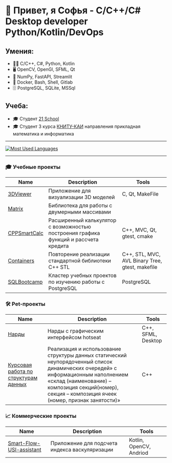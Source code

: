 # 👋 Привет, я Софья - C/С++/C# Desktop developer Python/Kotlin/DevOps 
## Умения:
  - 👨‍💻 C/C++, C#, Python, Kotlin
  - 🖥️ OpenCV, OpenGl, SFML, Qt
  - 🐍 NumPy, FastAPI, Streamlit
  - 🤖 Docker, Bash, Shell, Gitlab
  - 🗄 PostgreSQL, SQLite, MSSql

## Учеба: 
  - 🎓 Студент [21 School](https://21-school.ru)
  - 🎓 Студент 3 курса [КНИТУ-КАИ](https://kai.ru/) направления прикладная математика и информатика 

____
[![Most Used Languages](https://github-readme-stats.vercel.app/api/top-langs/?username=Yurairi&layout=compact&hide_border=true&hide=jupyter%20notebook,vue,javascript,css,html,roff,scss&theme=dark)](https://github.com/Yurairi?tab=repositories)
____

### 🎓 Учебные проекты
| Name | Description | Tools |
| --- | --- | --- |
| [3DViewer]() | Приложение для визуализации 3D моделей | C, Qt, MakeFile |
| [Matrix]() | Библиотека для работы с двумерными массивами
| [CPPSmartCalc]() | Расширенный калькулятор с возможностью построения графика функций и рассчета кредита | C++, MVC, Qt, gtest, cmake |
| [Containers]() | Повторение реализации стандартной библиотеки C++ STL | C++, STL, MVC, AVL Binary Tree, gtest, makefile |
| [SQLBootcamp]() | Кластер учебных проектов по изучению работы с PostgreSQL | PostgreSQL |

### 🛠 Pet-проекты
| Name | Description | Tools |
| --- | --- | --- |
| [Нарды](https://github.com/Yurairi/sfml-backgammon) | Нарды с графическим интерфейсом hotseat | C++, SFML, Desktop |
| [Курсовая работа по структурам данных](https://github.com/Yurairi/ADS/tree/develop/Kursachevski) | Реализация и использование структуры данных статический неупорядоченный список динамических очередей» с информационным наполнением «склад (наименование) – композиция секций(номер), секция – композиция ячеек (номер, признак занятости)» | C++ |

### 📈 Коммерческие проекты
| Name | Description | Tools |
| --- | --- | --- |
| [Smart-Flow-USI-assistant](https://github.com/Yurairi/Smart-Flow-USI-assistant) | Приложение для подсчета индекса васкуляризации | Kotlin, OpenCV, Andriod |
